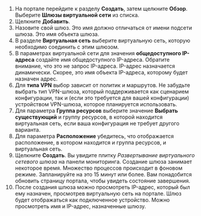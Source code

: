 1. На портале перейдите к разделу **Создать**, затем щелкните **Обзор**. Выберите **Шлюзы виртуальной сети** из списка.
2. Щелкните **Добавить**.
3. Назовите свой шлюз. Это имя должно отличаться от имени подсети шлюза. Это имя объекта шлюза. 
4. В разделе **Виртуальная сеть** выберите виртуальную сеть, которую необходимо соединить с этим шлюзом.
5. В параметрах виртуальной сети для значения **общедоступного IP-адреса** создайте имя общедоступного IP-адреса. Обратите внимание, что это не запрос IP-адреса. IP-адрес назначается динамически. Скорее, это имя объекта IP-адреса, которому будет назначен адрес. 
6. Для **типа VPN** выбор зависит от политик и маршрутов. Не забудьте выбрать тип VPN-шлюза, который поддерживается как сценарием конфигурации, так и (если это требуется для вашей конфигурации) устройством VPN-шлюза, которое планируется использовать.
7. Для параметра **Группа ресурсов** выберите значение **Выбрать существующий** и группу ресурсов, в которой находится виртуальная сеть, если ваша конфигурация не требует другого варианта.
8. Для параметра **Расположение** убедитесь, что отображается расположение, в котором находится и группа ресурсов, и виртуальная сеть.
9. Щелкните **Создать**. Вы увидите плитку *Развертывание виртуального сетевого шлюза* на панели мониторинга. Создание шлюза занимает некоторое время. Множество процессов происходит в фоновом режиме. Запланируйте на это 15 минут или более. Вам понадобится обновить страницу портала, чтобы увидеть состояние завершения.
10. После создания шлюза можно просмотреть IP-адрес, который был ему назначен, просмотрев виртуальную сеть на портале. Шлюз будет отображаться как подключенное устройство. Можно просмотреть имя и IP-адрес, назначенные шлюзу.

<!---HONumber=AcomDC_0114_2016-->